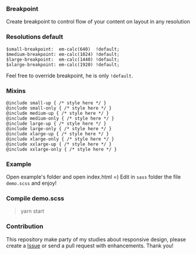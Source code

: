 ### Breakpoint
Create breakpoint to control flow of your content on layout in any resolution

### Resolutions default
```
$small-breakpoint:  em-calc(640)  !default;
$medium-breakpoint: em-calc(1024) !default;
$large-breakpoint:  em-calc(1440) !default;
$xlarge-breakpoint: em-calc(1920) !default;
```

Feel free to override breakpoint, he is only `!default`.

### Mixins
```
@include small-up { /* style here */ }
@include small-only { /* style here */ }
@include medium-up { /* style here */ }
@include medium-only { /* style here */ }
@include large-up { /* style here */ }
@include large-only { /* style here */ }
@include xlarge-up { /* style here */ }
@include xlarge-only { /* style here */ }
@include xxlarge-up { /* style here */ }
@include xxlarge-only { /* style here */ }
```

### Example
Open example's folder and open index.html =)
Edit in `sass` folder the file `demo.scss` and enjoy!

### Compile demo.scss
> yarn start

### Contribution
This repository make party of my studies about responsive design, please create a [Issue](https://github.com/ralfting/breakpoint/issues) or send a pull request with enhancements. Thank you!
